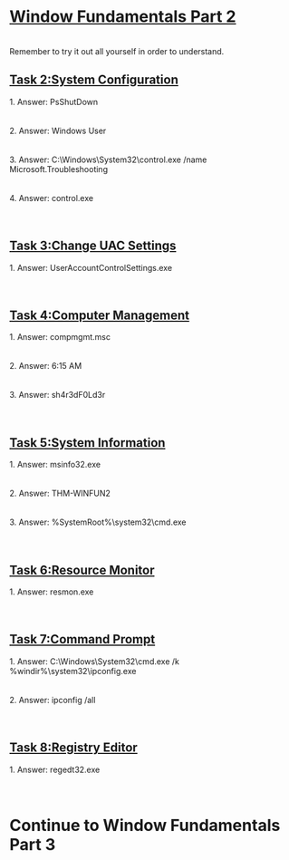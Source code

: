 <h1><ins>Window Fundamentals Part 2</ins></h1>

<br>Remember to try it out all yourself in order to understand.
<h2><ins>Task 2:System Configuration</ins></h2>
1. Answer: PsShutDown<br><br><br>
2. Answer: Windows User<br><br><br>
3. Answer: C:\Windows\System32\control.exe /name Microsoft.Troubleshooting<br><br><br>
4. Answer: control.exe<br><br><br>

<h2><ins>Task 3:Change UAC Settings</ins></h2>
1. Answer: UserAccountControlSettings.exe<br><br><br>

<h2><ins>Task 4:Computer Management</ins></h2>
1. Answer: compmgmt.msc<br><br><br>
2. Answer: 6:15 AM<br><br><br>
3. Answer: sh4r3dF0Ld3r<br><br><br>

<h2><ins>Task 5:System Information</ins></h2>
1. Answer: msinfo32.exe<br><br><br>
2. Answer: THM-WINFUN2<br><br><br>
3. Answer: %SystemRoot%\system32\cmd.exe<br><br><br>

<h2><ins>Task 6:Resource Monitor</ins></h2>
1. Answer: resmon.exe<br><br><br>

<h2><ins>Task 7:Command Prompt</ins></h2>
1. Answer: C:\Windows\System32\cmd.exe /k %windir%\system32\ipconfig.exe <br><br><br>
2. Answer: ipconfig /all <br><br><br>

<h2><ins>Task 8:Registry Editor</ins></h2>
1. Answer: regedt32.exe <br><br><br>


<h1>Continue to Window Fundamentals Part 3</h1>
